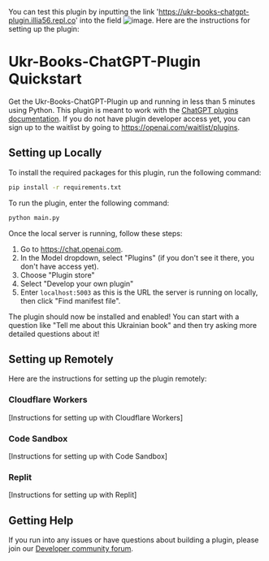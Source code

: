  You can test this plugin by inputting the link 'https://ukr-books-chatgpt-plugin.illia56.repl.co' into the field ![image](https://github.com/Illia-the-coder/Ukr-Books-ChatGPT-Plugin/assets/101904816/9d246a23-969a-44f8-9f2a-422928b6cbe4). Here are the instructions for setting up the plugin:
 
# Ukr-Books-ChatGPT-Plugin Quickstart
Get the Ukr-Books-ChatGPT-Plugin up and running in less than 5 minutes using Python. This plugin is meant to work with the [ChatGPT plugins documentation](https://platform.openai.com/docs/plugins). If you do not have plugin developer access yet, you can sign up to the waitlist by going to https://openai.com/waitlist/plugins.
 
## Setting up Locally
To install the required packages for this plugin, run the following command:
```bash
pip install -r requirements.txt
```
To run the plugin, enter the following command:
```bash
python main.py
```
Once the local server is running, follow these steps:
1. Go to https://chat.openai.com.
2. In the Model dropdown, select "Plugins" (if you don't see it there, you don't have access yet).
3. Choose "Plugin store"
4. Select "Develop your own plugin"
5. Enter `localhost:5003` as this is the URL the server is running on locally, then click "Find manifest file".
 
The plugin should now be installed and enabled! You can start with a question like "Tell me about this Ukrainian book" and then try asking more detailed questions about it!
 
## Setting up Remotely
Here are the instructions for setting up the plugin remotely:
 
### Cloudflare Workers
[Instructions for setting up with Cloudflare Workers]
 
### Code Sandbox
[Instructions for setting up with Code Sandbox]
 
### Replit
[Instructions for setting up with Replit]
 
## Getting Help
If you run into any issues or have questions about building a plugin, please join our [Developer community forum](https://community.openai.com/c/chat-plugins/20).
